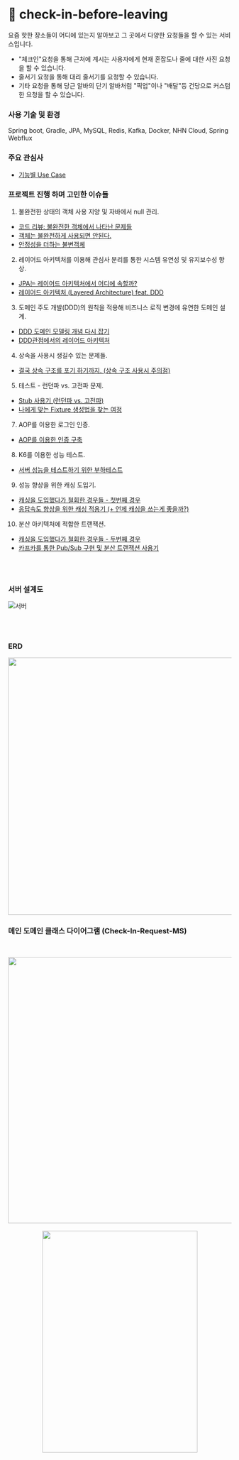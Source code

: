 # 🎉 check-in-before-leaving
요즘 핫한 장소들이 어디에 있는지 알아보고 그 곳에서 다양한 요청들을 할 수 있는 서비스입니다. 
  - "체크인"요청을 통해 근처에 계시는 사용자에게 현재 혼잡도나 줄에 대한 사진 요청을 할 수 있습니다.
  - 줄서기 요청을 통해 대리 줄서기를 요청할 수 있습니다. 
  - 기타 요청을 통해 당근 알바의 단기 알바처럼 "픽업"이나 "배달"등 건당으로 커스텀한 요청을 할 수 있습니다. 
### 사용 기술 및 환경
Spring boot, Gradle, JPA, MySQL, Redis, Kafka, Docker, NHN Cloud, Spring Webflux

### 주요 관심사

- [기능별 Use Case](https://github.com/f-lab-edu/check-in-before-leaving/wiki/%08Use-Case)

### 프로젝트 진행 하며 고민한 이슈들
1. 불완전한 상태의 객체 사용 지양 및 자바에서 null 관리.
- [코드 리뷰: 불완전한 객체에서 나타난 문제들](https://computingsteps.tistory.com/45)
- [객체는 불완전하게 사용되면 안된다.](https://computingsteps.tistory.com/41)
- [안정성을 더하는 불변객체](https://computingsteps.tistory.com/42) 
2. 레이어드 아키텍처를 이용해 관심사 분리를 통한 시스템 유연성 및 유지보수성 향상.
 - [JPA는 레이어드 아키텍처에서 어디에 속할까?](https://computingsteps.tistory.com/50)
 - [레이어드 아키텍처 (Layered Architecture) feat. DDD](https://computingsteps.tistory.com/47)
3. 도메인 주도 개발(DDD)의 원칙을 적용해 비즈니스 로직 변경에 유연한 도메인 설계. 
- [DDD 도메인 모델링 개념 다시 잡기](https://computingsteps.tistory.com/57)
- [DDD관점에서의 레이어드 아키텍처](https://computingsteps.tistory.com/49)
4. 상속을 사용시 생길수 있는 문제들.
- [결국 상속 구조를 포기 하기까지. (상속 구조 사용시 주의점)](https://computingsteps.tistory.com/53)
5. 테스트 - 런던파 vs. 고전파 문제.
- [Stub 사용기 (런던파 vs. 고전파)](https://computingsteps.tistory.com/52)
- [나에게 맞는 Fixture 생성법을 찾는 여정](https://computingsteps.tistory.com/51)
7. AOP를 이용한 로그인 인증.   
- [AOP를 이용한 인증 구축](https://computingsteps.tistory.com/54)
8. K6를 이용한 성능 테스트.
- [서버 성능을 테스트하기 위한 부하테스트](https://computingsteps.tistory.com/58)
9. 성능 향상을 위한 캐싱 도입기.
- [캐싱을 도입했다가 철회한 경우들 - 첫번째 경우](https://computingsteps.tistory.com/44)
- [응답속도 향상을 위한 캐싱 적용기 (+ 언제 캐싱을 쓰는게 좋을까?)](https://computingsteps.tistory.com/56)
10. 분산 아키텍처에 적합한 트랜잭션.
- [캐싱을 도입했다가 철회한 경우들 - 두번째 경우](https://computingsteps.tistory.com/44)
- [카프카를 통한 Pub/Sub 구현 및 분산 트랜잭션 사용기](https://computingsteps.tistory.com/59)

  
<br><br>
### 서버 설계도
![서버](https://github.com/user-attachments/assets/837eef39-a7f8-4e51-a091-7ee49c91bf2b)

<br><br>
### ERD
<p align="center">
<img src="https://github.com/user-attachments/assets/dd58736e-24a7-4c3c-b4f6-f28b48c2c8b2" width="550" height="580"/>
</p>

### 메인 도메인 클래스 다이어그램 (Check-In-Request-MS)
<br>
<div align="center">
  <p>
    <img src="https://github.com/user-attachments/assets/d85a4e09-fd8b-439d-9ac4-80291cf3b3ef" width="550" height="600"/>
    <br><br>
    <img src="https://github.com/user-attachments/assets/6f242639-78ff-4e8b-afe5-f23d2264b1d5" width="350" height="500"/>
  </p>
</div>









